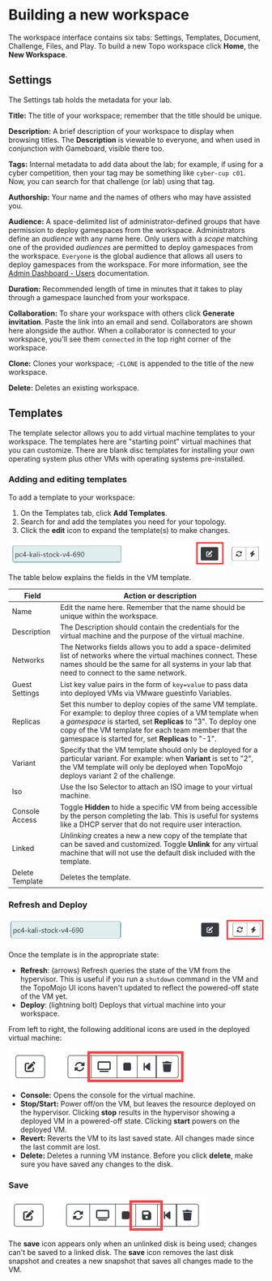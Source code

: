 # Building a new workspace

The workspace interface contains six tabs: Settings, Templates,  Document, Challenge, Files, and Play. To build a new Topo workspace click **Home**, the **New Workspace**.

## Settings

The Settings tab holds the metadata for your lab.

**Title:** The title of your workspace; remember that the title should be unique.

**Description:** A brief description of your workspace to display when browsing titles. The **Description** is viewable to everyone, and when used in conjunction with Gameboard, visible there too.

**Tags:** Internal metadata to add data about the lab; for example, if using for a cyber competition, then your tag may be something like `cyber-cup c01`. Now, you can search for that challenge (or lab) using that tag.

**Authorship:** Your name and the names of others who may have assisted you.

**Audience:** A space-delimited list of administrator-defined groups that have permission to deploy gamespaces from the workspace. Administrators define an *audience* with any name here. Only users with a *scope* matching one of the provided *audiences* are permitted to deploy gamespaces from the workspace. `Everyone` is the global audience that allows all users to deploy gamespaces from the workspace. For more information, see the [Admin Dashboard - Users](admin-users.md) documentation.  

**Duration:** Recommended length of time in minutes that it takes to play through a gamespace launched from your workspace.

**Collaboration:** To share your workspace with others click **Generate invitation**. Paste the link into an email and send. Collaborators are shown here alongside the author. When a collaborator is connected to your workspace, you'll see them `connected` in the top right corner of the workspace.

**Clone:** Clones your workspace; `-CLONE` is appended to the title of the new workspace.

**Delete:** Deletes an existing workspace.

## Templates

The template selector allows you to add virtual machine templates to your workspace. The templates here are "starting point" virtual machines that you can customize. There are blank disc templates for installing your own operating system plus other VMs with operating systems pre-installed.

### Adding and editing templates

To add a template to your workspace:

1.	On the Templates tab, click **Add Templates**.
2.	Search for and add the templates you need for your topology. 
3.	Click the **edit** icon to expand the template(s) to make changes. 

![templates-edit](img/templates-edit.png)

The table below explains the fields in the VM template.

| Field           | Action or description                                        |
| --------------- | ------------------------------------------------------------ |
| Name            | Edit the name here. Remember that the name should be unique within the workspace. |
| Description     | The Description should contain the credentials for the virtual machine and the purpose of the virtual machine. |
| Networks        | The Networks fields allows you to add a space-delimited list of networks where the virtual machines connect. These names should be the same for all systems in your lab that need to connect to the same network. |
| Guest Settings  | List key value pairs in the form of `key=value` to pass data into deployed VMs via VMware guestinfo Variables. |
| Replicas        | Set this number to deploy copies of the same VM template. For example: to deploy three copies of a VM template when a *gamespace* is started, set **Replicas** to "3". To deploy one copy of the VM template for each team member that the gamespace is started for, set **Replicas** to "-1". |
| Variant         | Specify that the VM template should only be deployed for a particular variant. For example: when **Variant** is set to "2",  the VM template will only be deployed when TopoMojo deploys variant 2 of the challenge. |
| Iso             | Use the Iso Selector to attach an ISO image to your virtual machine. |
| Console Access  | Toggle **Hidden** to hide a specific VM from being accessible by the person completing the lab. This is useful for systems like a DHCP server that do not require user interaction. |
| Linked          | *Unlinking* creates a new a new copy of the template that can be saved and customized. Toggle **Unlink** for any virtual machine that will not use the default disk included with the template. |
| Delete Template | Deletes the template.                                        |

### Refresh and Deploy

![refresh-deploy](img/refresh-deploy.png)

Once the template is in the appropriate state:

- **Refresh**: (arrows) Refresh queries the state of the VM from the hypervisor. This is useful if you run a `shutdown` command in the VM and the TopoMojo UI icons haven't updated to reflect the powered-off state of the VM yet. 
- **Deploy**: (lightning bolt) Deploys that virtual machine into your workspace. 

From left to right, the following additional icons are used in the deployed virtual machine:

![other-icons](img/other-icons.png)

- **Console:** Opens the console for the virtual machine.
- **Stop/Start:** Power off/on the VM, but leaves the resource deployed on the hypervisor. Clicking **stop** results in the hypervisor showing a deployed VM in a powered-off state.  Clicking **start** powers on the deployed VM. 
- **Revert:** Reverts the VM to its last saved state. All changes made since the last commit are lost. 
- **Delete:** Deletes a running VM instance. Before you click **delete**, make sure you have saved any changes to the disk.

### Save

![templates-save](img/templates-save.png)

The **save** icon appears only when an unlinked disk is being used; changes can't be saved to a linked disk. The **save** icon removes the last disk snapshot and creates a new snapshot that saves all changes made to the VM.
